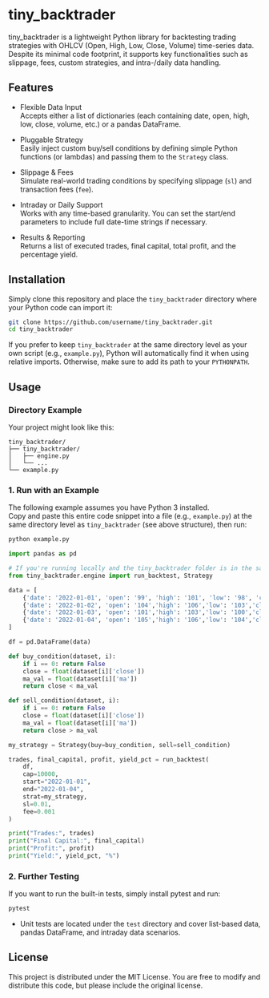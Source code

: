 # tiny_backtrader

tiny_backtrader is a lightweight Python library for backtesting trading strategies with OHLCV (Open, High, Low, Close, Volume) time-series data. Despite its minimal code footprint, it supports key functionalities such as slippage, fees, custom strategies, and intra-/daily data handling.

## Features

- Flexible Data Input  
  Accepts either a list of dictionaries (each containing date, open, high, low, close, volume, etc.) or a pandas DataFrame.

- Pluggable Strategy  
  Easily inject custom buy/sell conditions by defining simple Python functions (or lambdas) and passing them to the `Strategy` class.

- Slippage & Fees  
  Simulate real-world trading conditions by specifying slippage (`sl`) and transaction fees (`fee`).

- Intraday or Daily Support  
  Works with any time-based granularity. You can set the start/end parameters to include full date-time strings if necessary.

- Results & Reporting  
  Returns a list of executed trades, final capital, total profit, and the percentage yield.

## Installation

Simply clone this repository and place the `tiny_backtrader` directory where your Python code can import it:

~~~bash
git clone https://github.com/username/tiny_backtrader.git
cd tiny_backtrader
~~~

If you prefer to keep `tiny_backtrader` at the same directory level as your own script (e.g., `example.py`), Python will automatically find it when using relative imports. Otherwise, make sure to add its path to your `PYTHONPATH`.

## Usage

### Directory Example

Your project might look like this:

~~~
tiny_backtrader/
├── tiny_backtrader/
│   ├── engine.py
│   └── ...
└── example.py
~~~

### 1. Run with an Example

The following example assumes you have Python 3 installed.  
Copy and paste this entire code snippet into a file (e.g., `example.py`) at the same directory level as `tiny_backtrader` (see above structure), then run:

~~~bash
python example.py
~~~

~~~python
import pandas as pd

# If you're running locally and the tiny_backtrader folder is in the same directory:
from tiny_backtrader.engine import run_backtest, Strategy

data = [
    {'date': '2022-01-01', 'open': '99', 'high': '101', 'low': '98', 'close': '100', 'volume': '1000', 'ma': '99.5'},
    {'date': '2022-01-02', 'open': '104','high': '106','low': '103','close': '105','volume': '1100','ma': '102'},
    {'date': '2022-01-03', 'open': '101','high': '103','low': '100','close': '102','volume': '1200','ma': '103'},
    {'date': '2022-01-04', 'open': '105','high': '106','low': '104','close': '105','volume': '1300','ma': '104.5'}
]

df = pd.DataFrame(data)

def buy_condition(dataset, i):
    if i == 0: return False
    close = float(dataset[i]['close'])
    ma_val = float(dataset[i]['ma'])
    return close < ma_val

def sell_condition(dataset, i):
    if i == 0: return False
    close = float(dataset[i]['close'])
    ma_val = float(dataset[i]['ma'])
    return close > ma_val

my_strategy = Strategy(buy=buy_condition, sell=sell_condition)

trades, final_capital, profit, yield_pct = run_backtest(
    df,
    cap=10000,
    start="2022-01-01",
    end="2022-01-04",
    strat=my_strategy,
    sl=0.01,
    fee=0.001
)

print("Trades:", trades)
print("Final Capital:", final_capital)
print("Profit:", profit)
print("Yield:", yield_pct, "%")
~~~

### 2. Further Testing

If you want to run the built-in tests, simply install pytest and run:

~~~bash
pytest
~~~

- Unit tests are located under the `test` directory and cover list-based data, pandas DataFrame, and intraday data scenarios.

## License

This project is distributed under the MIT License. You are free to modify and distribute this code, but please include the original license.
